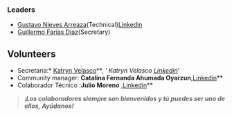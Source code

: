 ### Leaders


* [Gustavo Nieves Arreaza](mailto:gustavo.nievesarreaza@owasp.org)(Technical)[Linkedin](https://www.linkedin.com/in/gustavo-nieves-arreaza/)
* [Guillermo Farias Diaz](mailto:guillermo.farias@owasp.org)(Secretary)

## Volunteers

 
  - Secretaria:* [Katryn Velasco](mailto:katrynvelasco@gmail.com)**, *'
    Katryn Velasco
    [Linkedin](https://www.linkedin.com/in/katrynvelascomaldonado/)*'
  - Community manager: **Catalina Fernanda Ahumada
    Oyarzun**,[Linkedin](https://www.linkedin.com/in/cataahumada/)**
  - Colaborador Técnico :**Julio Moreno**
    ,[Linkedin](https://www.linkedin.com/in/julio-moreno-a3329515/)**

>

> ¡***Los colaboradores siempre son bienvenidos y tú puedes ser uno de
> ellos, Ayúdanos\!***



